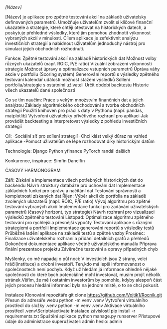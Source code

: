 *[Název]*


[Název] je aplikace pro zpětné testování akcií na základě uživatelsky definovaných parametrů. Umožňuje uživatelům zvolit si klíčové finanční ukazatele a strategie, které chtějí otestovat na historických datech, a poskytuje přehledné výsledky, které jim pomohou zhodnotit výkonnost vybraných akcií v minulosti. Cílem aplikace je zefektivnit analýzu investičních strategií a nabídnout uživatelům jednoduchý nástroj pro simulaci jejich obchodních rozhodnutí.

Funkce:
Zpětné testování akcií na základě historických dat
Možnost volby různých ukazatelů (např. ROIC, P/E ratio)
Vizuální zobrazení výkonnosti strategie
Možnost úpravy a optimalizace vstupních parametrů
Úpráva váhy akcie v portfoliu (Scoring systém)
Generování reportů s výsledky zpětného testování
kalendář událostí
možnost stažení výsledků 
Sdílení portfolia/strategie s ostatními uživateli
Určit období backtestu
Historie všech ukazatelů dané společnosti

Co se tím naučím:
Práce s vekým množstvím finančních dat a jejich analýzou
Základy algoritmického obchodování a tvorba obchodních strategií
Použití knihoven pro práci s daty v Pythonu (např. pandas, matplotlib)
Vytvoření uživatelsky přívětivého rozhraní pro aplikaci
Jak provádět backtesting a interpretovat výsledky z pohledu investičních strategií


Cíl: 
-Sociální síť pro sdílení strategií
-Chci klást velký důraz na vzhled aplikace 
-Pomoct uživatelům se lépe rozhodovat díky historickým datům


Technologie:
Django
Python 
yfinance
PyTorch
randál dalších 

Konkurence, inspirace:
Simfin
Danelfin

ČASOVÝ HARMONOGRAM

Září:
Získání a implementace všech potřebných historických dat do backendu
Návrh struktury databáze pro uchování dat
Implementace základních funkcí pro správu a načítání dat
Testování správnosti a kompletnosti získaných dat
Říjen:
Výběr akcií do portfolia na základě zvolených ukazatelů (např. ROIC, P/E ratio)
Vývoj algoritmu pro zpětné testování vybraných akcií
Implementace funkcí pro zadávání uživatelských parametrů (časový horizont, typ strategie)
Návrh rozhraní pro vizualizaci výsledků zpětného testování
Listopad:
Optimalizace algoritmu zpětného testování pro rychlejší a přesnější výpočty
Testování aplikace s různými strategiemi a portfolii
Implementace generování reportů s výsledky testů
Průběžné ladění aplikace na základě testů a zpětné vazby
Prosinec:
Finalizace uživatelského rozhraní a přidání detailních grafů a přehledů
Dokončení dokumentace aplikace včetně uživatelského manuálu
Příprava finální prezentace projektu
Závěrečné testování a opravy případných chyb

Myšlenky, co mě napadaj o půl noci: 
V investicích jsou 2 strany, velcí hráči(instituce) a drobní investoři. Ten,kdo má lepší informovanost o společnostech není pochyb. 
Když už hledám já informace ohledně nějaké společnosti do které bych potenciálně mohl investovat, musím projít několik stránek.Věřím, že mě i ostatním investorům by pomohlo, kdyby alespoň část jejich procesu hledání informací byla na jednom místě, o to se chci pokusit.


Instalace
Klonování repozitáře
git clone https://github.com/Vojtik1/Rocnik.git
Přesun do adresáře webu
python -m venv .venv
Vytvoření virtuálního prostředí do složky .venv
python -m venv .venv
Aktivace virtuálního prostředí
.venv\Scripts\activate
Instalace závislostí
pip install -r requirements.txt
Spuštění aplikace
python manage.py runserver
Přístupové údaje do administrace
superuživatel: admin
heslo: admin

